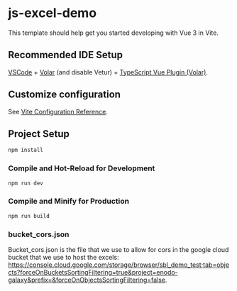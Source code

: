 # js-excel-demo

This template should help get you started developing with Vue 3 in Vite.

## Recommended IDE Setup

[VSCode](https://code.visualstudio.com/) + [Volar](https://marketplace.visualstudio.com/items?itemName=Vue.volar) (and disable Vetur) + [TypeScript Vue Plugin (Volar)](https://marketplace.visualstudio.com/items?itemName=Vue.vscode-typescript-vue-plugin).

## Customize configuration

See [Vite Configuration Reference](https://vitejs.dev/config/).

## Project Setup

```sh
npm install
```

### Compile and Hot-Reload for Development

```sh
npm run dev
```

### Compile and Minify for Production

```sh
npm run build
```

### bucket_cors.json
Bucket_cors.json is the file that we use to allow for cors in the google cloud bucket that we use to host the excels: https://console.cloud.google.com/storage/browser/sbl_demo_test;tab=objects?forceOnBucketsSortingFiltering=true&project=enodo-galaxy&prefix=&forceOnObjectsSortingFiltering=false.
